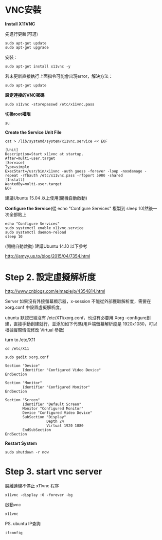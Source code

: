 # VNC安裝 

**Install X11VNC**

先進行更新(可選)
```
sudo apt-get update
sudo apt-get upgrade
```

安裝：
```
sudo apt-get install x11vnc -y
```

若未更新直接執行上面指令可能會出現error，解決方法： 
```
sudo apt-get update
```

**設定連接的VNC密碼**
```
sudo x11vnc -storepasswd /etc/x11vnc.pass
```

**切換root權限**
```
su
```

**Create the Service Unit File**
```
cat > /lib/systemd/system/x11vnc.service << EOF
```
```
[Unit]
Description=Start x11vnc at startup.
After=multi-user.target
[Service]
Type=simple
ExecStart=/usr/bin/x11vnc -auth guess -forever -loop -noxdamage -repeat -rfbauth /etc/x11vnc.pass -rfbport 5900 -shared
[Install]
WantedBy=multi-user.target
EOF
```

建議Ubuntu 15.04 以上使用(開機自動啟動)

**Configure the Service**(從 echo "Configure Services" 複製到 sleep 10)然後一次全部貼上
```
echo "Configure Services"
sudo systemctl enable x11vnc.service
sudo systemctl daemon-reload
sleep 10
```

(開機自動啟動)
建議Ubuntu 14.10 以下參考


http://jamyy.us.to/blog/2015/04/7354.html


# Step 2. 設定虛擬解析度
http://www.cnblogs.com/elmaple/p/4354814.html

Server 如果沒有外接螢幕顯示器，x-session 不能從外部獲取解析度，需要在 xorg.conf 中設置虛擬解析度。

ubuntu 默認已經沒有 /etc/X11/xorg.conf，也沒有必要用 Xorg -configure創建，直接手動創建就行，並添加如下代碼(用戶端螢幕解析度是 1920x1080，可以根據實際情況修改 Virtual 參數)

turn to /etc/X11
```
cd /etc/X11
```

```
sudo gedit xorg.conf
```

```
Section "Device"
        Identifier "Configured Video Device"
EndSection

Section "Monitor"
        Identifier "Configured Monitor"
EndSection

Section "Screen"
        Identifier "Default Screen"
        Monitor "Configured Monitor"
        Device "Configured Video Device"
        SubSection "Display"
                   Depth 24
                   Virtual 1920 1080
        EndSubSection
EndSection
```

**Restart System**
```
sudo shutdown -r now
```

# Step 3. start vnc server

脫離連線不停止 x11vnc 程序
```
x11vnc -display :0 -forever -bg
```

啟動vnc
```
x11vnc
```

PS.
ubuntu IP查詢
```
ifconfig
```
